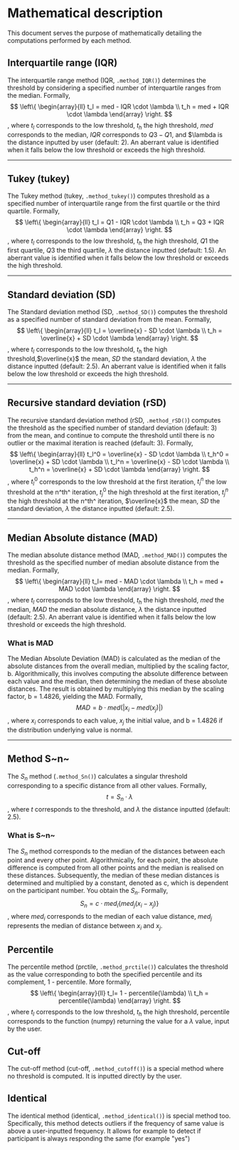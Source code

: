 # Mathematical description

This document serves the purpose of mathematically detailing the computations performed by each method.

## Interquartile range (IQR)

The interquartile range method (IQR, `.method_IQR()`) determines the threshold by considering a specified number of interquartile ranges from the median. Formally,
$$
\left\{
    \begin{array}{ll}
        t_l = med - IQR \cdot \lambda \\
        t_h = med + IQR \cdot \lambda
    \end{array}
\right.
$$, where $t_l$ corresponds to the low threshold, $t_h$ the high threshold, $med$ corresponds to the median, $IQR$ corresponds to $Q3-Q1$, and $\lambda is the distance inputted by user (default: 2).
An aberrant value is identified when it falls below the low threshold or exceeds the high threshold.

---

## Tukey (tukey)

The Tukey method (tukey, `.method_tukey()`) computes threshold as a specified number of interquartile range from the first quartile or the third quartile. Formally,
$$
\left\{
    \begin{array}{ll}
        t_l = Q1 - IQR \cdot \lambda \\
        t_h = Q3 + IQR \cdot \lambda
    \end{array}
\right.
$$, where $t_l$ corresponds to the low threshold, $t_h$ the high threshold, $Q1$ the first quartile, $Q3$ the third quartile, $\lambda$ the distance inputted (default: 1.5). An aberrant value is identified when it falls below the low threshold or exceeds the high threshold.

---

## Standard deviation (SD)

The Standard deviation method (SD, `.method_SD()`) computes the threshold as a specified number of standard deviation from the mean. Formally,
$$
\left\{
    \begin{array}{ll}
        t_l = \overline{x} - SD \cdot \lambda \\
        t_h = \overline{x} + SD \cdot \lambda
    \end{array}
\right.
$$, where $t_l$ corresponds to the low threshold, $t_h$ the high threshold,$\overline{x}$ the mean, $SD$ the standard deviation, $\lambda$ the distance inputted (default: 2.5). An aberrant value is identified when it falls below the low threshold or exceeds the high threshold.

---

## Recursive standard deviation (rSD)

The recursive standard deviation method (rSD, `.method_rSD()`) computes the threshold as the specified number of standard deviation (default: 3) from the mean, and continue to compute the threshold until there is no outlier or the maximal iteration is reached (default: 3). Formally,
$$
\left\{
    \begin{array}{ll}
        t_l^0 = \overline{x} - SD \cdot \lambda \\
        t_h^0 = \overline{x} + SD \cdot \lambda \\
        t_l^n = \overline{x} - SD \cdot \lambda \\
        t_h^n = \overline{x} + SD \cdot \lambda
    \end{array}
\right.
$$, where $t_l^0$ corresponds to the low threshold at the first iteration, $t_l^n$ the low threshold at the n^th^ iteration, $t_j^0$ the high threshold at the first iteration, $t_j^n$ the high threshold at the n^th^ iteration, $\overline{x}$ the mean, $SD$ the standard deviation, $\lambda$ the distance inputted (default: 2.5).

---

## Median Absolute distance (MAD)

The median absolute distance method (MAD, `.method_MAD()`)  computes the threshold as the specified number of median absolute distance from the median. Formally,
$$
\left\{
    \begin{array}{ll}
        t_l= med - MAD \cdot \lambda  \\
        t_h = med + MAD \cdot \lambda
    \end{array}
\right.
$$, where $t_l$ corresponds to the low threshold, $t_h$ the high threshold, $med$ the median, $MAD$ the median absolute distance, $\lambda$ the distance inputted (default: 2.5). An aberrant value is identified when it falls below the low threshold or exceeds the high threshold.

### What is MAD
The Median Absolute Deviation (MAD) is calculated as the median of the absolute distances from the overall median, multiplied by the scaling factor, b. Algorithmically, this involves computing the absolute difference between each value and the median, then determining the median of these absolute distances. The result is obtained by multiplying this median by the scaling factor, b = 1.4826, yielding the MAD. Formally,
$$MAD = b \cdot med(|x_i- med({x_j})|)$$, where $x_i$ corresponds to each value, $x_j$ the initial value, and b = 1.4826 if the distribution underlying value is normal.

---

## Method S~n~

The $S_n$ method (`.method_Sn()`) calculates a singular threshold corresponding to a specific distance from all other values. Formally,
$$t = S_n \cdot \lambda$$,  where $t$ corresponds to the threshold, and $\lambda$ the distance inputted (default: 2.5).

### What is S~n~
The $S_n$ method corresponds to the median of the distances between each point and every other point. Algorithmically, for each point, the absolute difference is computed from all other points and the median is realised on these distances. Subsequently, the median of these median distances is determined and multiplied by a constant, denoted as c, which is dependent on the participant number. You obtain the $S_n$. Formally,
$$S_n = c \cdot med_i\{med_j(x_i-x_j)\}$$, where $med_i$ corresponds to the median of each value distance, $med_j$ represents the median of distance between $x_i$ and $x_j$.

## Percentile
The percentile method (prctile, `.method_prctile()`) calculates the threshold as the value corresponding to both the specified percentile and its complement, 1 - percentile. More formally,
$$
\left\{
    \begin{array}{ll}
        t_l= 1 - percentile(\lambda)  \\
        t_h = percentile(\lambda)
    \end{array}
\right.
$$, where $t_l$ corresponds to the low threshold, $t_h$ the high threshold, percentile corresponds to the function (numpy) returning the value for a $\lambda$ value, input by the user.

## Cut-off

The cut-off method (cut-off, `.method_cutoff()`) is a special method where no threshold is computed. It is inputted directly by the user.

## Identical

The identical method (identical, `.method_identical()`) is special method too. Specifically, this method detects outliers if the frequency of same value is above a user-inputted frequency. It allows for example to detect if participant is always responding the same (for example "yes")
